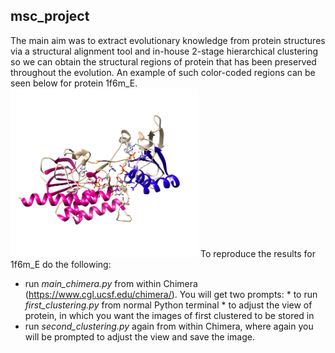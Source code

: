 
## msc_project

The main aim was to extract evolutionary knowledge from protein structures via a structural alignment tool and in-house 2-stage hierarchical clustering so we can obtain the structural regions of protein that has been preserved throughout the evolution. An example of such color-coded regions can be seen below for protein 1f6m_E. 
<img src="https://github.com/Majocka/msc_project/blob/master/results_to_view/image_final_clusters.png" width="300" height="270" />
To reproduce the results for 1f6m_E do the following:
* run *main_chimera.py* from within Chimera (https://www.cgl.ucsf.edu/chimera/). You will get two prompts:
      * to run *first_clustering.py* from normal Python terminal
      * to adjust the view of protein, in which you want the images of first clustered to be stored in
* run *second_clustering.py* again from within Chimera, where again you will be prompted to adjust the view and save the image.
